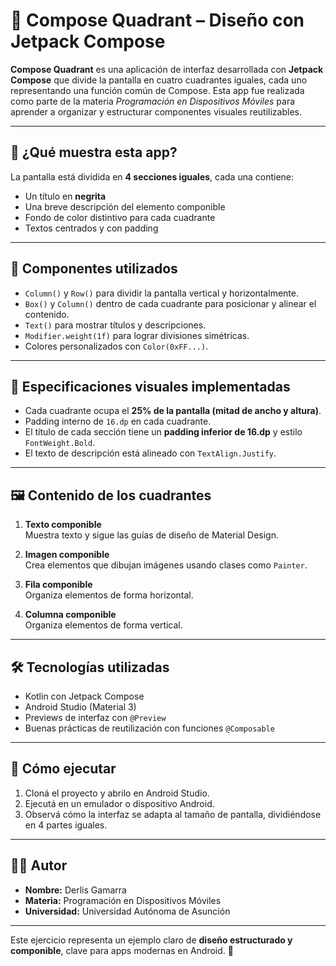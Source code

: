 # 💠 Compose Quadrant – Diseño con Jetpack Compose

**Compose Quadrant** es una aplicación de interfaz desarrollada con **Jetpack Compose** que divide la pantalla en cuatro cuadrantes iguales, cada uno representando una función común de Compose. Esta app fue realizada como parte de la materia *Programación en Dispositivos Móviles* para aprender a organizar y estructurar componentes visuales reutilizables.

---

## 🧭 ¿Qué muestra esta app?

La pantalla está dividida en **4 secciones iguales**, cada una contiene:

- Un título en **negrita**
- Una breve descripción del elemento componible
- Fondo de color distintivo para cada cuadrante
- Textos centrados y con padding

---

## 🧩 Componentes utilizados

- `Column()` y `Row()` para dividir la pantalla vertical y horizontalmente.
- `Box()` y `Column()` dentro de cada cuadrante para posicionar y alinear el contenido.
- `Text()` para mostrar títulos y descripciones.
- `Modifier.weight(1f)` para lograr divisiones simétricas.
- Colores personalizados con `Color(0xFF...)`.

---

## 📐 Especificaciones visuales implementadas

- Cada cuadrante ocupa el **25% de la pantalla (mitad de ancho y altura)**.
- Padding interno de `16.dp` en cada cuadrante.
- El título de cada sección tiene un **padding inferior de 16.dp** y estilo `FontWeight.Bold`.
- El texto de descripción está alineado con `TextAlign.Justify`.

---

## 🖼️ Contenido de los cuadrantes

1. **Texto componible**  
   Muestra texto y sigue las guías de diseño de Material Design.

2. **Imagen componible**  
   Crea elementos que dibujan imágenes usando clases como `Painter`.

3. **Fila componible**  
   Organiza elementos de forma horizontal.

4. **Columna componible**  
   Organiza elementos de forma vertical.

---

## 🛠️ Tecnologías utilizadas

- Kotlin con Jetpack Compose
- Android Studio (Material 3)
- Previews de interfaz con `@Preview`
- Buenas prácticas de reutilización con funciones `@Composable`

---

## 🚀 Cómo ejecutar

1. Cloná el proyecto y abrilo en Android Studio.
2. Ejecutá en un emulador o dispositivo Android.
3. Observá cómo la interfaz se adapta al tamaño de pantalla, dividiéndose en 4 partes iguales.

---

## 🧑‍🎓 Autor

- **Nombre:** Derlis Gamarra  
- **Materia:** Programación en Dispositivos Móviles  
- **Universidad:** Universidad Autónoma de Asunción  

---

Este ejercicio representa un ejemplo claro de **diseño estructurado y componible**, clave para apps modernas en Android. 📲
